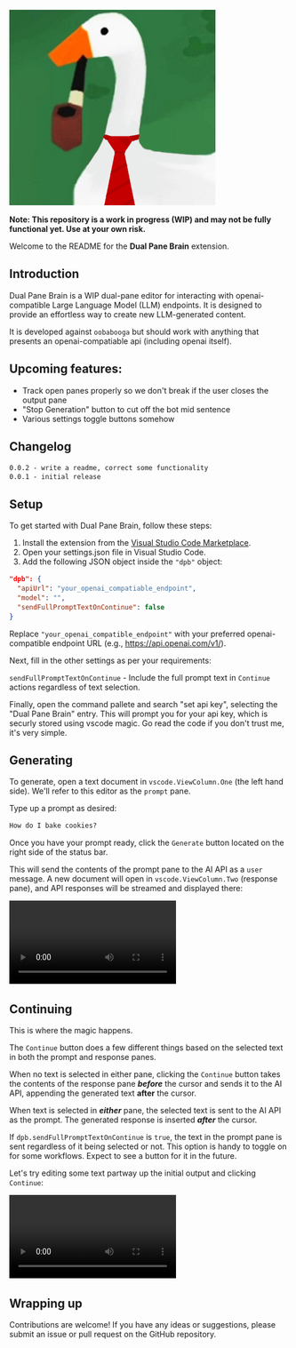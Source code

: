 ![thehonker logo](doc/media/readme/logo.png)

**Note: This repository is a work in progress (WIP) and may not be fully functional yet. Use at your own risk.**

Welcome to the README for the **Dual Pane Brain** extension.

## Introduction

Dual Pane Brain is a WIP dual-pane editor for interacting with openai-compatible Large Language Model (LLM) endpoints. It is designed to provide an effortless way to create new LLM-generated content.

It is developed against `oobabooga` but should work with anything that presents an openai-compatiable api (including openai itself).

## Upcoming features:

- Track open panes properly so we don't break if the user closes the output pane
- "Stop Generation" button to cut off the bot mid sentence
- Various settings toggle buttons somehow

## Changelog

```
0.0.2 - write a readme, correct some functionality
0.0.1 - initial release
```

## Setup

To get started with Dual Pane Brain, follow these steps:

1. Install the extension from the [Visual Studio Code Marketplace](https://marketplace.visualstudio.com/items?itemName=thehonker.dualpanebrain).
2. Open your settings.json file in Visual Studio Code.
3. Add the following JSON object inside the `"dpb"` object:

```json
"dpb": {
  "apiUrl": "your_openai_compatiable_endpoint",
  "model": "",
  "sendFullPromptTextOnContinue": false
}
```

Replace `"your_openai_compatible_endpoint"` with your preferred openai-compatible endpoint URL (e.g., https://api.openai.com/v1/).

Next, fill in the other settings as per your requirements:

`sendFullPromptTextOnContinue` - Include the full prompt text in `Continue` actions regardless of text selection.

Finally, open the command pallete and search "set api key", selecting the "Dual Pane Brain" entry. This will prompt you for your api key, which is securly stored using vscode magic. Go read the code if you don't trust me, it's very simple.


## Generating
To generate, open a text document in `vscode.ViewColumn.One` (the left hand side).
We'll refer to this editor as the `prompt` pane.

Type up a prompt as desired:

```markdown
How do I bake cookies?
```

Once you have your prompt ready, click the `Generate` button located on the right side of the status bar.

This will send the contents of the prompt pane to the AI API as a `user` message. A new document will open in `vscode.ViewColumn.Two` (response pane), and API responses will be streamed and displayed there:

![Dual Pane Brain Generation Video](doc/media/readme/generation.mp4)

## Continuing

This is where the magic happens.

The `Continue` button does a few different things based on the selected text in both the prompt and response panes.

When no text is selected in either pane, clicking the `Continue` button takes the contents of the response pane ***before*** the cursor and sends it to the AI API, appending the generated text **after** the cursor.

When text is selected in ***either*** pane, the selected text is sent to the AI API as the prompt. The generated response is inserted ***after*** the cursor.

If `dpb.sendFullPromptTextOnContinue` is `true`, the text in the prompt pane is sent regardless of it being selected or not. This option is handy to toggle on for some workflows. Expect to see a button for it in the future.

Let's try editing some text partway up the initial output and clicking `Continue`:

![Dual Pane Brain Continuation Video](doc/media/readme/continuation.mp4)

## Wrapping up

Contributions are welcome! If you have any ideas or suggestions, please submit an issue or pull request on the GitHub repository.

